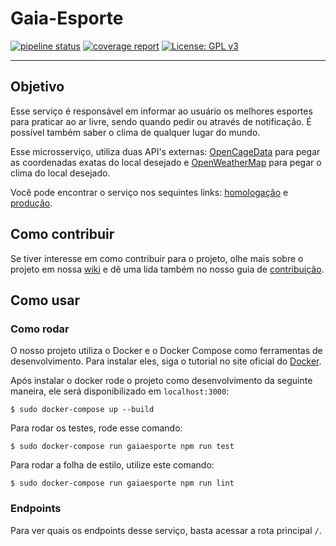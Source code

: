 # Gaia-Esporte

[![pipeline status](https://gitlab.com/botgaia/Gaia-Esporte/badges/master/pipeline.svg)](https://gitlab.com/botgaia/Gaia-Esporte/commits/master)
[![coverage report](https://gitlab.com/botgaia/Gaia-Esporte/badges/master/coverage.svg)](https://gitlab.com/botgaia/Gaia-Esporte/commits/master)
[![License: GPL v3](https://img.shields.io/badge/License-GPLv3-blue.svg)](https://www.gnu.org/licenses/gpl-3.0)

---

## Objetivo

Esse serviço é responsável em informar ao usuário os melhores esportes para praticar ao ar livre, sendo quando pedir ou através de notificação. É possível também saber o clima de qualquer lugar do mundo.

Esse microsserviço, utiliza duas API's externas: [OpenCageData](https://opencagedata.com/api) para pegar as coordenadas exatas do local desejado e [OpenWeatherMap](https://openweathermap.org/) para pegar o clima do local desejado.

Você pode encontrar o serviço nos sequintes links: [homologação](https://esporte.hml.botgaia.ga/) e [produção](https://esporte.botgaia.ga/).

## Como contribuir

Se tiver interesse em como contribuir para o projeto, olhe mais sobre o projeto em nossa [wiki](https://github.com/fga-eps-mds/2019.1-Gaia) e dê uma lida também no nosso guia de [contribuição](https://github.com/BotGaia/Gaia-Esporte/blob/dev/CONTRIBUTING.md).

## Como usar

### Como rodar

O nosso projeto utiliza o Docker e o Docker Compose como ferramentas de desenvolvimento. Para instalar eles, siga o tutorial no site oficial do [Docker](https://www.docker.com/).

Após instalar o docker rode o projeto como desenvolvimento da seguinte maneira, ele será disponibilizado em `localhost:3000`:

```$ sudo docker-compose up --build```

Para rodar os testes, rode esse comando:

``` $ sudo docker-compose run gaiaesporte npm run test ```

Para rodar a folha de estilo, utilize este comando:

``` $ sudo docker-compose run gaiaesporte npm run lint ```

### Endpoints

Para ver quais os endpoints desse serviço, basta acessar a rota principal `/`.
